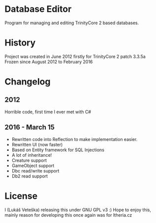 # Database Editor
Program for managing and editing TrinityCore 2 based databases.

# History
Project was created in June 2012 firstly for TrinityCore 2 patch 3.3.5a
Frozen since August 2012 to February 2016

# Changelog
## 2012
Horrible code, first time I ever met with C#

## 2016 - March 15
- Rewritten code into Reflection to make implementation easier.
- Rewritten UI (now faster)
- Based on Entity framework for SQL Injections
- A lot of inheritance!
- Creature support
- GameObject support
- Dbc read/write support
- Db2 read support

# License
I (Lukáš Veteška) releasing this under GNU GPL v3 :) Hope to enjoy this, mainly reason for developing this once again was for Itheria.cz
